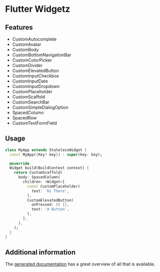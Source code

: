 # Flutter Widgetz

## Features

- CustomAutocomplete
- CustomAvatar
- CustomBody
- CustomBottomNavigationBar
- CustomColorPicker
- CustomDivider
- CustomElevatedButton
- CustomInputCheckbox
- CustomInputDate
- CustomInputDropdown
- CustomPlaceholder
- CustomScaffold
- CustomSearchBar
- CustomSimpleDialogOption
- SpacedColumn
- SpacedRow
- CustomTextFormField

## Usage

```dart
class MyApp extends StatelessWidget {
  const MyApp({Key? key}) : super(key: key);

  @override
  Widget build(BuildContext context) {
    return CustomScaffold(
      body: SpacedColumn(
        children: <Widget>[
          const CustomPlaceholder(
            text: 'Hi There',
          ),
          CustomElevatedButton(
            onPressed: () {},
            text: 'A Button',
          ),
        ],
      ),
    );
  }
}
```

## Additional information

The [generated documentation](https://pub.dev/documentation/flutter_widgetz/latest) has a great overview of all that is available.
